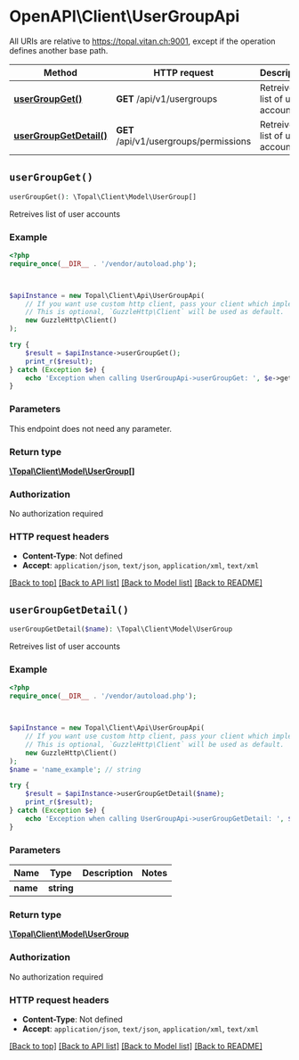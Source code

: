 # OpenAPI\Client\UserGroupApi

All URIs are relative to https://topal.vitan.ch:9001, except if the operation defines another base path.

| Method | HTTP request | Description |
| ------------- | ------------- | ------------- |
| [**userGroupGet()**](UserGroupApi.md#userGroupGet) | **GET** /api/v1/usergroups | Retreives list of user accounts |
| [**userGroupGetDetail()**](UserGroupApi.md#userGroupGetDetail) | **GET** /api/v1/usergroups/permissions | Retreives list of user accounts |


## `userGroupGet()`

```php
userGroupGet(): \Topal\Client\Model\UserGroup[]
```

Retreives list of user accounts

### Example

```php
<?php
require_once(__DIR__ . '/vendor/autoload.php');



$apiInstance = new Topal\Client\Api\UserGroupApi(
    // If you want use custom http client, pass your client which implements `GuzzleHttp\ClientInterface`.
    // This is optional, `GuzzleHttp\Client` will be used as default.
    new GuzzleHttp\Client()
);

try {
    $result = $apiInstance->userGroupGet();
    print_r($result);
} catch (Exception $e) {
    echo 'Exception when calling UserGroupApi->userGroupGet: ', $e->getMessage(), PHP_EOL;
}
```

### Parameters

This endpoint does not need any parameter.

### Return type

[**\Topal\Client\Model\UserGroup[]**](../Model/UserGroup.md)

### Authorization

No authorization required

### HTTP request headers

- **Content-Type**: Not defined
- **Accept**: `application/json`, `text/json`, `application/xml`, `text/xml`

[[Back to top]](#) [[Back to API list]](../../README.md#endpoints)
[[Back to Model list]](../../README.md#models)
[[Back to README]](../../README.md)

## `userGroupGetDetail()`

```php
userGroupGetDetail($name): \Topal\Client\Model\UserGroup
```

Retreives list of user accounts

### Example

```php
<?php
require_once(__DIR__ . '/vendor/autoload.php');



$apiInstance = new Topal\Client\Api\UserGroupApi(
    // If you want use custom http client, pass your client which implements `GuzzleHttp\ClientInterface`.
    // This is optional, `GuzzleHttp\Client` will be used as default.
    new GuzzleHttp\Client()
);
$name = 'name_example'; // string

try {
    $result = $apiInstance->userGroupGetDetail($name);
    print_r($result);
} catch (Exception $e) {
    echo 'Exception when calling UserGroupApi->userGroupGetDetail: ', $e->getMessage(), PHP_EOL;
}
```

### Parameters

| Name | Type | Description  | Notes |
| ------------- | ------------- | ------------- | ------------- |
| **name** | **string**|  | |

### Return type

[**\Topal\Client\Model\UserGroup**](../Model/UserGroup.md)

### Authorization

No authorization required

### HTTP request headers

- **Content-Type**: Not defined
- **Accept**: `application/json`, `text/json`, `application/xml`, `text/xml`

[[Back to top]](#) [[Back to API list]](../../README.md#endpoints)
[[Back to Model list]](../../README.md#models)
[[Back to README]](../../README.md)

